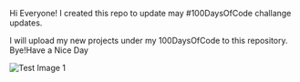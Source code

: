 Hi Everyone!
I created this repo to update may #100DaysOfCode challange updates.

I will upload my new projects under my 100DaysOfCode to this repository.
Bye!Have a Nice Day

![Test Image 1](/images/Untitled.png)
